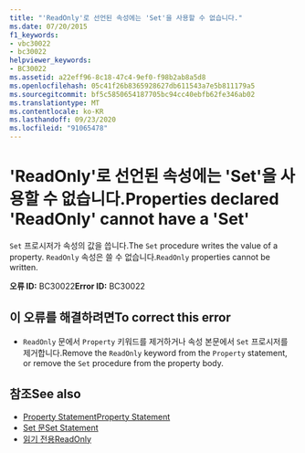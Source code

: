 ```yaml
---
title: "'ReadOnly'로 선언된 속성에는 'Set'을 사용할 수 없습니다."
ms.date: 07/20/2015
f1_keywords:
- vbc30022
- bc30022
helpviewer_keywords:
- BC30022
ms.assetid: a22eff96-8c18-47c4-9ef0-f98b2ab8a5d8
ms.openlocfilehash: 05c41f26b8365928627db611543a7e5b811179a5
ms.sourcegitcommit: bf5c5850654187705bc94cc40ebfb62fe346ab02
ms.translationtype: MT
ms.contentlocale: ko-KR
ms.lasthandoff: 09/23/2020
ms.locfileid: "91065478"
---
```

# <a name="properties-declared-readonly-cannot-have-a-set"></a><span data-ttu-id="77c88-102">'ReadOnly'로 선언된 속성에는 'Set'을 사용할 수 없습니다.</span><span class="sxs-lookup"><span data-stu-id="77c88-102">Properties declared 'ReadOnly' cannot have a 'Set'</span></span>

<span data-ttu-id="77c88-103">`Set` 프로시저가 속성의 값을 씁니다.</span><span class="sxs-lookup"><span data-stu-id="77c88-103">The `Set` procedure writes the value of a property.</span></span> <span data-ttu-id="77c88-104">`ReadOnly` 속성은 쓸 수 없습니다.</span><span class="sxs-lookup"><span data-stu-id="77c88-104">`ReadOnly` properties cannot be written.</span></span>  
  
 <span data-ttu-id="77c88-105">**오류 ID:** BC30022</span><span class="sxs-lookup"><span data-stu-id="77c88-105">**Error ID:** BC30022</span></span>  
  
## <a name="to-correct-this-error"></a><span data-ttu-id="77c88-106">이 오류를 해결하려면</span><span class="sxs-lookup"><span data-stu-id="77c88-106">To correct this error</span></span>  
  
- <span data-ttu-id="77c88-107">`ReadOnly` 문에서 `Property` 키워드를 제거하거나 속성 본문에서 `Set` 프로시저를 제거합니다.</span><span class="sxs-lookup"><span data-stu-id="77c88-107">Remove the `ReadOnly` keyword from the `Property` statement, or remove the `Set` procedure from the property body.</span></span>  
  
## <a name="see-also"></a><span data-ttu-id="77c88-108">참조</span><span class="sxs-lookup"><span data-stu-id="77c88-108">See also</span></span>

- [<span data-ttu-id="77c88-109">Property Statement</span><span class="sxs-lookup"><span data-stu-id="77c88-109">Property Statement</span></span>](../language-reference/statements/property-statement.md)
- [<span data-ttu-id="77c88-110">Set 문</span><span class="sxs-lookup"><span data-stu-id="77c88-110">Set Statement</span></span>](../language-reference/statements/set-statement.md)
- [<span data-ttu-id="77c88-111">읽기 전용</span><span class="sxs-lookup"><span data-stu-id="77c88-111">ReadOnly</span></span>](../language-reference/modifiers/readonly.md)
